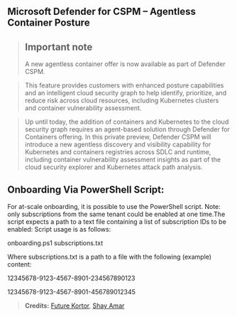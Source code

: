 ## Microsoft Defender for CSPM – Agentless Container Posture 

> ## Important note
>  A new agentless container offer is now available as part of Defender CSPM.

> This feature provides customers with enhanced posture capabilities and an intelligent cloud security graph to help identify, prioritize, and reduce risk across cloud resources,  including Kubernetes clusters and container vulnerability assessment. 

> Up until today, the addition of containers and Kubernetes to the cloud security graph requires an agent-based solution through Defender for Containers offering. 
> In this private preview, Defender CSPM will introduce a new agentless discovery and visibility capability for Kubernetes and containers registries across SDLC and runtime, including container vulnerability assessment insights as part of the cloud security explorer and Kubernetes attack path analysis.

## Onboarding Via PowerShell Script: 
For at-scale onboarding, it is possible to use the PowerShell script. 
Note: only subscriptions from the same tenant could be enabled at one time.The script expects a path to a text file containing a list of subscription IDs to be enabled:
Script usage is as follows: 

onboarding.ps1 subscriptions.txt 

Where subscriptions.txt is a path to a file with the following (example) content: 

12345678-9123-4567-8901-234567890123 

12345678-9123-4567-8901-456789012345 



> **Credits:** [Future Kortor](https://github.com/future-at-work), [Shay Amar](https://www.linkedin.com/in/shay-amar/)
